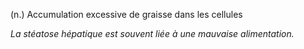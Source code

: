 (n.) Accumulation excessive de graisse dans les cellules

*La stéatose hépatique est souvent liée à une mauvaise alimentation.*